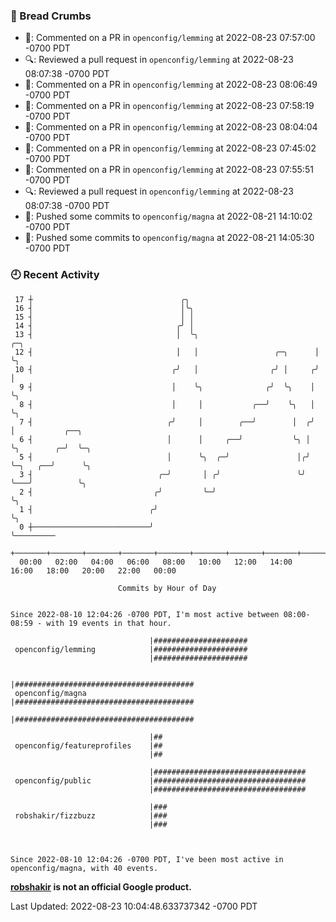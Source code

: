 ### 🍞 Bread Crumbs

 * 💬: Commented on a PR in  `openconfig/lemming` at 2022-08-23 07:57:00 -0700 PDT
 * 🔍: Reviewed a pull request in  `openconfig/lemming` at 2022-08-23 08:07:38 -0700 PDT
 * 💬: Commented on a PR in  `openconfig/lemming` at 2022-08-23 08:06:49 -0700 PDT
 * 💬: Commented on a PR in  `openconfig/lemming` at 2022-08-23 07:58:19 -0700 PDT
 * 💬: Commented on a PR in  `openconfig/lemming` at 2022-08-23 08:04:04 -0700 PDT
 * 💬: Commented on a PR in  `openconfig/lemming` at 2022-08-23 07:45:02 -0700 PDT
 * 💬: Commented on a PR in  `openconfig/lemming` at 2022-08-23 07:55:51 -0700 PDT
 * 🔍: Reviewed a pull request in  `openconfig/lemming` at 2022-08-23 08:07:38 -0700 PDT
 * 🚢: Pushed some commits to `openconfig/magna` at 2022-08-21 14:10:02 -0700 PDT
 * 🚢: Pushed some commits to `openconfig/magna` at 2022-08-21 14:05:30 -0700 PDT

### 🕘 Recent Activity
```
 17 ┼                                 ╭╮
 16 ┤                                 │╰╮
 15 ┤                                 │ │
 14 ┤                                ╭╯ │
 13 ┤                                │  ╰╮                          ╭─╮
 12 ┤                                │   │                 ╭─╮      │ ╰╮
 10 ┤                               ╭╯   │                ╭╯ │     ╭╯  │
  9 ┤                               │    ╰╮              ╭╯  ╰╮    │   ╰╮
  8 ┤                               │     │           ╭──╯    ╰╮   │    ╰╮
  7 ┤                              ╭╯     │        ╭──╯        │  ╭╯     │           ╭──╮
  6 ┤                              │      │     ╭──╯           ╰╮ │      ╰╮        ╭─╯  ╰─╮
  5 ┤                              │      ╰╮  ╭─╯               │╭╯       ╰─╮   ╭──╯      ╰╮
  3 ┤                            ╭─╯       │ ╭╯                 ╰╯          ╰───╯          ╰╮
  2 ┤                           ╭╯         ╰─╯                                              ╰╮
  1 ┤                          ╭╯                                                            ╰╮
  0 ┼──────────────────────────╯                                                              ╰─────────
    +───────+───────+───────+───────+───────+───────+───────+───────+───────+───────+───────+───────+────
  00:00   02:00   04:00   06:00   08:00   10:00   12:00   14:00   16:00   18:00   20:00   22:00   00:00   

						Commits by Hour of Day


Since 2022-08-10 12:04:26 -0700 PDT, I'm most active between 08:00-08:59 - with 19 events in that hour.

```



```
                               |#####################
 openconfig/lemming            |#####################
                               |#####################

                               |########################################
 openconfig/magna              |########################################
                               |########################################

                               |##
 openconfig/featureprofiles    |##
                               |##

                               |##################################
 openconfig/public             |##################################
                               |##################################

                               |###
 robshakir/fizzbuzz            |###
                               |###



Since 2022-08-10 12:04:26 -0700 PDT, I've been most active in openconfig/magna, with 40 events.

```
**[robshakir](mailto:robjs@google.com) is not an official Google product.**  


Last Updated: 2022-08-23 10:04:48.633737342 -0700 PDT
